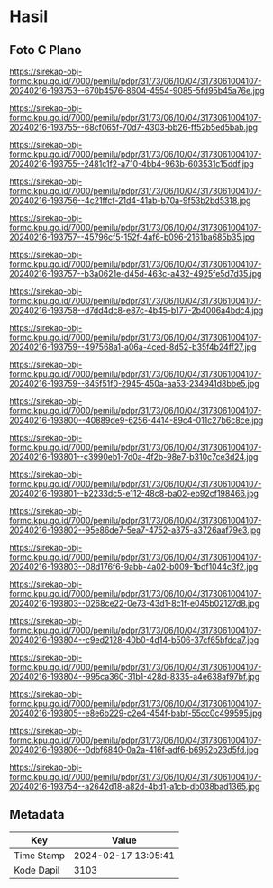 # Hasil

## Foto C Plano

https://sirekap-obj-formc.kpu.go.id/7000/pemilu/pdpr/31/73/06/10/04/3173061004107-20240216-193753--670b4576-8604-4554-9085-5fd95b45a76e.jpg

https://sirekap-obj-formc.kpu.go.id/7000/pemilu/pdpr/31/73/06/10/04/3173061004107-20240216-193755--68cf065f-70d7-4303-bb26-ff52b5ed5bab.jpg

https://sirekap-obj-formc.kpu.go.id/7000/pemilu/pdpr/31/73/06/10/04/3173061004107-20240216-193755--2481c1f2-a710-4bb4-963b-603531c15ddf.jpg

https://sirekap-obj-formc.kpu.go.id/7000/pemilu/pdpr/31/73/06/10/04/3173061004107-20240216-193756--4c21ffcf-21d4-41ab-b70a-9f53b2bd5318.jpg

https://sirekap-obj-formc.kpu.go.id/7000/pemilu/pdpr/31/73/06/10/04/3173061004107-20240216-193757--45796cf5-152f-4af6-b096-2161ba685b35.jpg

https://sirekap-obj-formc.kpu.go.id/7000/pemilu/pdpr/31/73/06/10/04/3173061004107-20240216-193757--b3a0621e-d45d-463c-a432-4925fe5d7d35.jpg

https://sirekap-obj-formc.kpu.go.id/7000/pemilu/pdpr/31/73/06/10/04/3173061004107-20240216-193758--d7dd4dc8-e87c-4b45-b177-2b4006a4bdc4.jpg

https://sirekap-obj-formc.kpu.go.id/7000/pemilu/pdpr/31/73/06/10/04/3173061004107-20240216-193759--497568a1-a06a-4ced-8d52-b35f4b24ff27.jpg

https://sirekap-obj-formc.kpu.go.id/7000/pemilu/pdpr/31/73/06/10/04/3173061004107-20240216-193759--845f51f0-2945-450a-aa53-234941d8bbe5.jpg

https://sirekap-obj-formc.kpu.go.id/7000/pemilu/pdpr/31/73/06/10/04/3173061004107-20240216-193800--40889de9-6256-4414-89c4-011c27b6c8ce.jpg

https://sirekap-obj-formc.kpu.go.id/7000/pemilu/pdpr/31/73/06/10/04/3173061004107-20240216-193801--c3990eb1-7d0a-4f2b-98e7-b310c7ce3d24.jpg

https://sirekap-obj-formc.kpu.go.id/7000/pemilu/pdpr/31/73/06/10/04/3173061004107-20240216-193801--b2233dc5-e112-48c8-ba02-eb92cf198466.jpg

https://sirekap-obj-formc.kpu.go.id/7000/pemilu/pdpr/31/73/06/10/04/3173061004107-20240216-193802--95e86de7-5ea7-4752-a375-a3726aaf79e3.jpg

https://sirekap-obj-formc.kpu.go.id/7000/pemilu/pdpr/31/73/06/10/04/3173061004107-20240216-193803--08d176f6-9abb-4a02-b009-1bdf1044c3f2.jpg

https://sirekap-obj-formc.kpu.go.id/7000/pemilu/pdpr/31/73/06/10/04/3173061004107-20240216-193803--0268ce22-0e73-43d1-8c1f-e045b02127d8.jpg

https://sirekap-obj-formc.kpu.go.id/7000/pemilu/pdpr/31/73/06/10/04/3173061004107-20240216-193804--c9ed2128-40b0-4d14-b506-37cf65bfdca7.jpg

https://sirekap-obj-formc.kpu.go.id/7000/pemilu/pdpr/31/73/06/10/04/3173061004107-20240216-193804--995ca360-31b1-428d-8335-a4e638af97bf.jpg

https://sirekap-obj-formc.kpu.go.id/7000/pemilu/pdpr/31/73/06/10/04/3173061004107-20240216-193805--e8e6b229-c2e4-454f-babf-55cc0c499595.jpg

https://sirekap-obj-formc.kpu.go.id/7000/pemilu/pdpr/31/73/06/10/04/3173061004107-20240216-193806--0dbf6840-0a2a-416f-adf6-b6952b23d5fd.jpg

https://sirekap-obj-formc.kpu.go.id/7000/pemilu/pdpr/31/73/06/10/04/3173061004107-20240216-193754--a2642d18-a82d-4bd1-a1cb-db038bad1365.jpg


## Metadata

| Key        | Value               |
| ---------- | ------------------- |
| Time Stamp | 2024-02-17 13:05:41 |
| Kode Dapil | 3103                |



